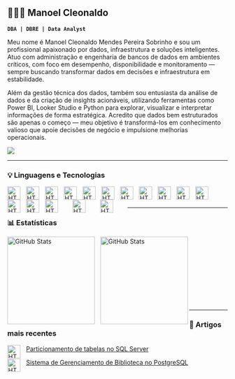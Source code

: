 ## 👨🏻‍💻 Manoel Cleonaldo

**`DBA | DBRE | Data Analyst`**

Meu nome é Manoel Cleonaldo Mendes Pereira Sobrinho e sou um profissional apaixonado por dados, infraestrutura e soluções inteligentes. Atuo com administração e engenharia de bancos de dados em ambientes críticos, com foco em desempenho, disponibilidade e monitoramento — sempre buscando transformar dados em decisões e infraestrutura em estabilidade.

Além da gestão técnica dos dados, também sou entusiasta da análise de dados e da criação de insights acionáveis, utilizando ferramentas como Power BI, Looker Studio e Python para explorar, visualizar e interpretar informações de forma estratégica. Acredito que dados bem estruturados são apenas o começo — meu objetivo é transformá-los em conhecimento valioso que apoie decisões de negócio e impulsione melhorias operacionais.

<div> 
<a href="https://www.linkedin.com/in/manoel-cleonaldo-415b9517b/" target="_blank"><img src="https://img.shields.io/badge/-LinkedIn-%230077B5?style=for-the-badge&logo=linkedin&logoColor=white" target="_blank"></a> 
</div>

---

### 💡 Linguagens e Tecnologias

<img 
    align="left" 
    alt="HTML"
    title="Microsoft SQL Server" 
    width="30px" 
    style="padding-right: 10px;" 
    src="https://cdn.jsdelivr.net/gh/devicons/devicon@latest/icons/microsoftsqlserver/microsoftsqlserver-original-wordmark.svg" />

<img 
    align="left" 
    alt="HTML"
    title="PostgreSQL" 
    width="30px" 
    style="padding-right: 10px;" 
    src="https://cdn.jsdelivr.net/gh/devicons/devicon@latest/icons/postgresql/postgresql-original.svg" />

<img 
    align="left" 
    alt="HTML"
    title="MongoDB" 
    width="30px" 
    style="padding-right: 10px;" 
    src="https://cdn.jsdelivr.net/gh/devicons/devicon@latest/icons/mongodb/mongodb-original.svg" />

<img 
    align="left" 
    alt="HTML"
    title="Azure SQL Database" 
    width="30px" 
    style="padding-right: 10px;" 
    src="https://cdn.jsdelivr.net/gh/devicons/devicon@latest/icons/azuresqldatabase/azuresqldatabase-original.svg" />

<img 
    align="left" 
    alt="HTML"
    title="AWS Services" 
    width="30px" 
    style="padding-right: 10px;" 
    src="https://cdn.jsdelivr.net/gh/devicons/devicon@latest/icons/amazonwebservices/amazonwebservices-original-wordmark.svg" />

<img 
    align="left" 
    alt="HTML"
    title="Azure Services" 
    width="30px" 
    style="padding-right: 10px;" 
    src="https://cdn.jsdelivr.net/gh/devicons/devicon@latest/icons/azure/azure-original.svg" />

<img 
    align="left" 
    alt="HTML"
    title="Google Cloud Services" 
    width="30px" 
    style="padding-right: 10px;" 
    src="https://cdn.jsdelivr.net/gh/devicons/devicon@latest/icons/googlecloud/googlecloud-original.svg" />

<img 
    align="left" 
    alt="HTML"
    title="Grafana" 
    width="30px" 
    style="padding-right: 10px;" 
    src="https://cdn.jsdelivr.net/gh/devicons/devicon@latest/icons/grafana/grafana-original.svg" />

<img 
    align="left" 
    alt="HTML"
    title="Prometheus" 
    width="30px" 
    style="padding-right: 10px;" 
    src="https://cdn.jsdelivr.net/gh/devicons/devicon@latest/icons/prometheus/prometheus-original.svg" />  
          
<img 
    align="left" 
    alt="HTML"
    title="Splunk" 
    width="30px" 
    style="padding-right: 10px;" 
    src="https://cdn.jsdelivr.net/gh/devicons/devicon@latest/icons/splunk/splunk-original-wordmark.svg" />

<img 
    align="left" 
    alt="HTML"
    title="Zabbix" 
    width="30px" 
    style="padding-right: 30px;" 
    src="https://github.com/user-attachments/assets/425e2e53-751b-479e-9d2c-96752ba713d7" /> 

<img 
    align="left" 
    alt="HTML"
    title="Shell Scripts" 
    width="30px" 
    style="padding-right: 10px;" 
    src="https://cdn.jsdelivr.net/gh/devicons/devicon@latest/icons/powershell/powershell-original.svg" />

<img 
    align="left" 
    alt="HTML"
    title="PowerBI" 
    width="30px" 
    style="padding-right: 10px;" 
    src="https://github.com/user-attachments/assets/b0f15510-7365-4f10-8cbf-cbba502780a5" />

<img 
    align="left" 
    alt="HTML"
    title="Looker Studio" 
    width="30px" 
    style="padding-right: 30px;" 
    src="https://github.com/user-attachments/assets/9b0e6f45-355f-46f4-9b85-1a7be4a53ee7" />

<img 
    align="left" 
    alt="HTML"
    title="Excell" 
    width="30px" 
    style="padding-right: 30px;" 
    src="https://github.com/user-attachments/assets/fc672534-fbcf-44d4-bfeb-0151667bb2af" />

<img 
    align="left" 
    alt="HTML"
    title="Python" 
    width="30px" 
    style="padding-right: 30px;" 
    src="https://cdn.jsdelivr.net/gh/devicons/devicon@latest/icons/python/python-original.svg" />    

<br/>
<br/>

---

### 📊 Estatísticas

<p>
  <img 
    align="left" 
    alt="GitHub Stats" 
    height="200" 
    style="padding-right: 10px;" 
    src="https://github-readme-stats.vercel.app/api?username=ManoelSobrinho&show_icons=true&theme=tokyonight&include_all_commits=true&locale=pt-br" 
  />

<img 
      align="left" 
      alt="GitHub Stats" 
      height="200" 
      src="https://github-readme-stats.vercel.app/api/top-langs/?username=ManoelSobrinho&theme=tokyonight&layout=compact&custom_title=Tecnologias&langs_count=9" 
  />
</p>

<br/>
<br/>
<br/>
<br/>
<br/>
<br/>
<br/>
<br/>
<br/>

---

### 📝 Artigos mais recentes

<img 
    align="left" 
    alt="HTML"
    title="Microsoft SQL Server" 
    width="30px" 
    style="padding-right: 10px;" 
    src="https://cdn.jsdelivr.net/gh/devicons/devicon@latest/icons/microsoftsqlserver/microsoftsqlserver-original-wordmark.svg" />
    [Particionamento de tabelas no SQL Server](https://github.com/ManoelSobrinho/SQLServer-Articles/blob/main/PartitionedTables.md)

<img 
    align="left" 
    alt="HTML"
    title="PostgreSQL" 
    width="30px" 
    style="padding-right: 10px;" 
    src="https://cdn.jsdelivr.net/gh/devicons/devicon@latest/icons/postgresql/postgresql-original.svg" />
    [Sistema de Gerenciamento de Biblioteca no PostgreSQL](https://github.com/ManoelSobrinho/PostgreSQL/blob/main/Projects/SistemaDeGerenciamentoDeBiblioteca.md)
